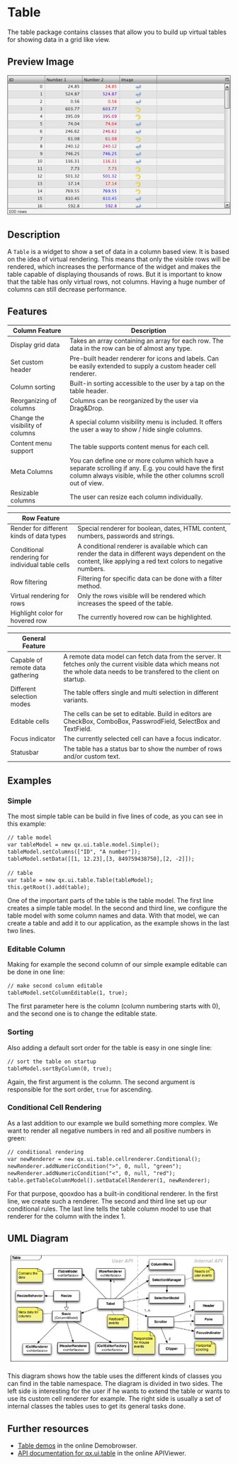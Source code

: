 Table
=====

The table package contains classes that allow you to build up virtual tables for showing data in a grid like view.

Preview Image
-------------

![table.png](table.png)

Description
-----------

A `Table` is a widget to show a set of data in a column based view. It is based on the idea of virtual rendering. This means that only the visible rows will be rendered, which increases the performance of the widget and makes the table capable of displaying thousands of rows. But it is important to know that the table has only virtual rows, not columns. Having a huge number of columns can still decrease performance.

Features
--------

|Column Feature|Description|
|--------------|-----------|
|Display grid data|Takes an array containing an array for each row. The data in the row can be of almost any type.|
|Set custom header|Pre-built header renderer for icons and labels. Can be easily extended to supply a custom header cell renderer.|
|Column sorting|Built-in sorting accessible to the user by a tap on the table header.|
|Reorganizing of columns|Columns can be reorganized by the user via Drag&Drop.|
|Change the visibility of columns|A special column visibility menu is included. It offers the user a way to show / hide single columns.|
|Content menu support|The table supports content menus for each cell.|
|Meta Columns|You can define one or more column which have a separate scrolling if any. E.g. you could have the first column always visible, while the other columns scroll out of view.|
|Resizable columns|The user can resize each column individually.|

|Row Feature||
|-----------|---|
|Render for different kinds of data types|Special renderer for boolean, dates, HTML content, numbers, passwords and strings.|
|Conditional rendering for individual table cells|A conditional renderer is available which can render the data in different ways dependent on the content, like applying a red text colors to negative numbers.|
|Row filtering|Filtering for specific data can be done with a filter method.|
|Virtual rendering for rows|Only the rows visible will be rendered which increases the speed of the table.|
|Highlight color for hovered row|The currently hovered row can be highlighted.|

|General Feature||
|---------------|---|
|Capable of remote data gathering|A remote data model can fetch data from the server. It fetches only the current visible data which means not the whole data needs to be transfered to the client on startup.|
|Different selection modes|The table offers single and multi selection in different variants.|
|Editable cells|The cells can be set to editable. Build in editors are CheckBox, ComboBox, PasswrodField, SelectBox and TextField.|
|Focus indicator|The currently selected cell can have a focus indicator.|
|Statusbar|The table has a status bar to show the number of rows and/or custom text.|

Examples
--------

### Simple

The most simple table can be build in five lines of code, as you can see in this example:

    // table model
    var tableModel = new qx.ui.table.model.Simple();
    tableModel.setColumns(["ID", "A number"]);
    tableModel.setData([[1, 12.23],[3, 849759438750],[2, -2]]);

    // table
    var table = new qx.ui.table.Table(tableModel);
    this.getRoot().add(table);

One of the important parts of the table is the table model. The first line creates a simple table model. In the second and third line, we configure the table model with some column names and data. With that model, we can create a table and add it to our application, as the example shows in the last two lines.

### Editable Column

Making for example the second column of our simple example editable can be done in one line:

    // make second column editable
    tableModel.setColumnEditable(1, true);

The first parameter here is the column (column numbering starts with 0), and the second one is to change the editable state.

### Sorting

Also adding a default sort order for the table is easy in one single line:

    // sort the table on startup
    tableModel.sortByColumn(0, true);

Again, the first argument is the column. The second argument is responsible for the sort order, `true` for ascending.

### Conditional Cell Rendering

As a last addition to our example we build something more complex. We want to render all negative numbers in red and all positive numbers in green:

    // conditional rendering
    var newRenderer = new qx.ui.table.cellrenderer.Conditional();
    newRenderer.addNumericCondition(">", 0, null, "green");
    newRenderer.addNumericCondition("<", 0, null, "red");
    table.getTableColumnModel().setDataCellRenderer(1, newRenderer);

For that purpose, qooxdoo has a built-in conditional renderer. In the first line, we create such a renderer. The second and third line set up our conditional rules. The last line tells the table column model to use that renderer for the column with the index 1.

UML Diagram
-----------

![table\_uml.png](table_uml.png)

This diagram shows how the table uses the different kinds of classes you can find in the table namespace. The diagram is divided in two sides. The left side is interesting for the user if he wants to extend the table or wants to use its custom cell renderer for example. The right side is usually a set of internal classes the tables uses to get its general tasks done.

Further resources
-----------------

-   [Table demos](../../apps/demobrowser/#table) in the online Demobrowser.
-   [API documentation for qx.ui.table](../../apps/apiviewer/#qx.ui.table) in the online APIViewer.

